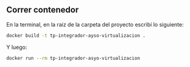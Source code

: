 ## Correr contenedor

En la terminal, en la raiz de la carpeta del proyecto escribí lo siguiente:

```bash
docker build -t tp-integrador-ayso-virtualizacion .
```

Y luego:

```bash
docker run --rm tp-integrador-asyo-virtualizacion
```
